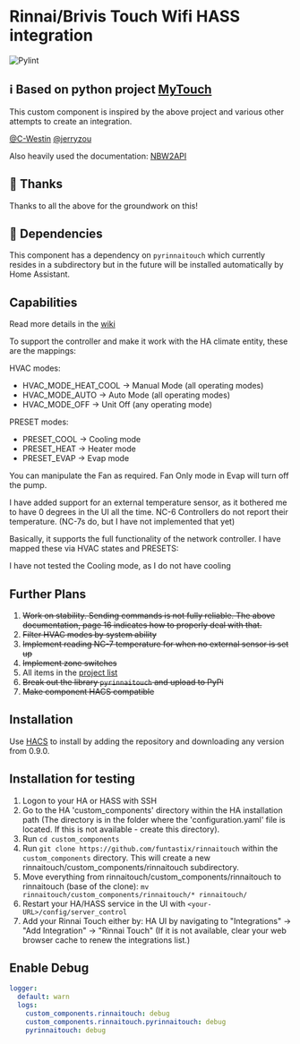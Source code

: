 ﻿# Rinnai/Brivis Touch Wifi HASS integration

![Pylint](https://github.com/funtastix/rinnaitouch/workflows/Pylint/badge.svg)

## :information_source: Based on python project [MyTouch](https://github.com/christhehoff/MyTouch)

This custom component is inspired by the above project and various other attempts to create an integration.

[@C-Westin](https://github.com/C-Westin/rinnai_touch_climate)
[@jerryzou](https://github.com/jerryzou/rinnai_touch_climate)

Also heavily used the documentation: [NBW2API](https://hvac-api-docs.s3.us-east-2.amazonaws.com/NBW2API_Iss1.3.pdf)

## :blue_heart: Thanks

Thanks to all the above for the groundwork on this!

## :flight_departure: Dependencies

This component has a dependency on `pyrinnaitouch` which currently resides in a subdirectory but in the future will be installed automatically by Home Assistant.

## Capabilities

Read more details in the [wiki](https://github.com/funtastix/rinnaitouch/wiki)

To support the controller and make it work with the HA climate entity, these are the mappings:

HVAC modes:
- HVAC_MODE_HEAT_COOL → Manual Mode (all operating modes)
- HVAC_MODE_AUTO → Auto Mode (all operating modes)
- HVAC_MODE_OFF → Unit Off (any operating mode)

PRESET modes:
- PRESET_COOL → Cooling mode
- PRESET_HEAT → Heater mode
- PRESET_EVAP → Evap mode

You can manipulate the Fan as required. Fan Only mode in Evap will turn off the pump.

I have added support for an external temperature sensor, as it bothered me to have 0 degrees in the UI all the time. NC-6 Controllers do not report their temperature. (NC-7s do, but I have not implemented that yet)

Basically, it supports the full functionality of the network controller. I have mapped these via HVAC states and PRESETS:

I have not tested the Cooling mode, as I do not have cooling

## Further Plans

1. <del>Work on stability. Sending commands is not fully reliable. The above documentation, page 16 indicates how to properly deal with that.</del>
2. <del>Filter HVAC modes by system ability</del>
3. <del>Implement reading NC-7 temperature for when no external sensor is set up</del>
4. <del>Implement zone switches</del>
5. All items in the [project list](https://github.com/funtastix/rinnaitouch/projects/1)
6. <del>Break out the library `pyrinnaitouch` and upload to PyPi</del>
7. <del>Make component HACS compatible</del>

## Installation

Use [HACS](https://hacs.xyz/docs/basic/getting_started) to install by adding the repository and downloading any version from 0.9.0.

## Installation for testing

1. Logon to your HA or HASS with SSH
2. Go to the HA 'custom_components' directory within the HA installation path (The directory is in the folder where the 'configuration.yaml' file is located. If this is not available - create this directory).
3. Run `cd custom_components`
4. Run `git clone https://github.com/funtastix/rinnaitouch` within the `custom_components` directory. This will create a new rinnaitouch/custom_components/rinnaitouch subdirectory.
5. Move everything from rinnaitouch/custom_components/rinnaitouch to rinnaitouch (base of the clone): `mv rinnaitouch/custom_components/rinnaitouch/* rinnaitouch/`
6. Restart your HA/HASS service in the UI with `<your-URL>/config/server_control`
7. Add your Rinnai Touch either by: HA UI by navigating to "Integrations" -> "Add Integration" -> "Rinnai Touch" (If it is not available, clear your web browser cache to renew the integrations list.)

## Enable Debug

```YAML
logger:
  default: warn
  logs:
    custom_components.rinnaitouch: debug
    custom_components.rinnaitouch.pyrinnaitouch: debug
    pyrinnaitouch: debug
```
